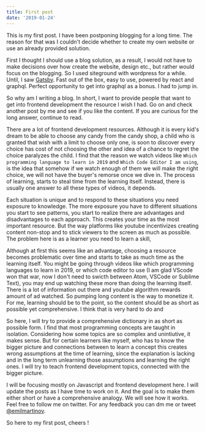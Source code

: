 ```yaml
---
title: First post
date: '2019-01-24'
---
```


This is my first post. I have been postponing blogging for a long time. The reason for that was I couldn't decide whether to create my own website or use an already provided solution.

First I thought I should use a blog solution, as a result, I would not have to make decisions over how create the website, design etc., but rather would focus on the blogging. So I used siteground with wordpress for a while. Until, I saw [Gatsby](https://www.gatsbyjs.org/). Fast out of the box, easy to use, powered by react and graphql. Perfect opportunity to get into graphql as a bonus. I had to jump in.

So why am I writing a blog. In short, I want to provide people that want to get into frontend development the resource I wish I had. Go on and check another post by me and see if you like the content. If you are curious for the long answer, continue to read.

There are a lot of frontend development resources. Although it is every kid's dream to be able to choose any candy from the candy shop, a child who is granted that wish with a limit to choose only one, is soon to discover every choice has cost of not choosing the other and idea of a chance to regret the choice paralyzes the child. I find that the reason we watch videos like `Which programming language to learn in 2019` and `Which Code Editor I am using`, is the idea that somehow if we watch enough of them we will make the right choice, we will not have the buyer's remorse once we dive in. The process of learning, starts to steal time from the learning itself. Instead, there is usually one answer to all these types of videos, it depends.

Each situation is unique and to respond to these situations you need exposure to knowledge. The more exposure you have to different situations you start to see patterns, you start to realize there are advantages and disadvantages to each approach. This creates your time as the most important resource. But the way platforms like youtube incentivizes creating content non-stop and to stick viewers to the screen as much as possible. The problem here is as a learner you need to learn a skill,

Although at first this seems like an advantage, choosing a resource becomes problematic over time and starts to take as much time as the learning itself. You might be going through videos like which programming languages to learn in 2019, or which code editor to use (I am glad VScode won that war, now I don't need to swicth between Atom, VSCode or Sublime Text), you may end up watching these more than doing the learning itself. There is a lot of information out there and youtube algorithm rewards amount of ad watched. So pumping long content is the way to monetize it. For me, learning should be to the point, so the content should be as short as possible yet comprehensive. I think that is very hard to do and

So here, I will try to provide a comprehensive dictionary in as short as possible form. I find that most programming concepts are taught in isolation. Considering how some topics are so complex and unintiutive, it makes sense. But for certain learners like myself, who has to know the bigger picture and connections between to learn a concept this creates wrong assumptions at the time of learning, since the explanation is lacking and in the long term unlearning those assumptions and learning the right ones. I will try to teach frontend development topics, connected with the bigger picture.

I will be focusing mostly on Javascript and frontend development here. I will update the posts as I have time to work on it. And the goal is to make them either short or have a comprehensive analogy. We will see how it works. Feel free to follow me on twitter. For any feedback you can dm me or tweet [@emilmartinov](https://twitter.com/emilmartinov).

So here to my first post, cheers !
